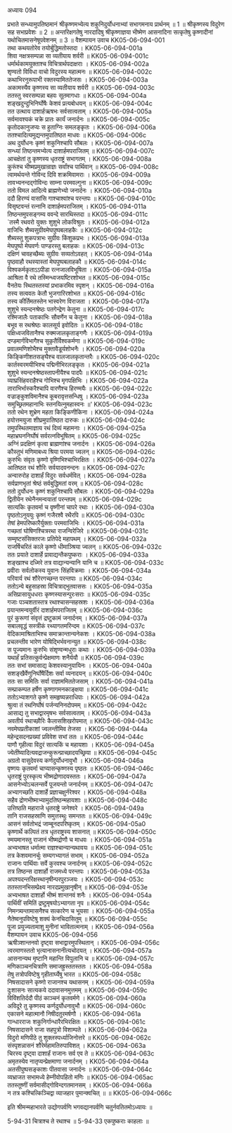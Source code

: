 अध्यायः 094

प्रभाते सन्ध्यामुपतिष्ठमानं श्रीकृष्णमभ्येत्य शकुनिदुर्योधनाभ्यां सभागमनाय प्रार्थनम् ॥ 1 ॥ श्रीकृष्णस्य विदुरेण सह सभाप्रवेशः ॥ 2 ॥ अन्तरिक्षगतेषु नारदादिषु श्रीकृष्णाज्ञया भीष्मेण आसनादिना सत्कृतेषु कृष्णादीनां यथोचितमासनेषूपवेशनम् ॥ 3 ॥
वैशम्पायन उवाच 	KK05-06-094-001  
तथा कथयतोरेव तयोर्बुद्धिमतोस्तदा ।	KK05-06-094-001a  
शिवा नक्षत्रसम्पन्ना सा व्यतीयाय शर्वरी ॥	KK05-06-094-001c  
धर्मार्थकामयुक्ताश्च विचित्रार्थपदाक्षराः ।	KK05-06-094-002a  
शृण्वतो विविधा वाचो विदुरस्य महात्मनः ॥	KK05-06-094-002c  
कथाभिरनुरूपाभी रक्तस्यामिततेजसः ।	KK05-06-094-003a  
अकामस्यैव कृष्णस्य सा व्यतीयाय शर्वरी ॥	KK05-06-094-003c  
ततस्तु स्वरसम्पन्ना बहवः सूतमागधाः ॥	KK05-06-094-004a  
शङ्खदुन्दुभिनिर्घोषैः केशवं प्रत्यबोधयन् ॥	KK05-06-094-004c  
तत उत्थाय दाशार्हऋषभः सर्वसात्वताम् ।	KK05-06-094-005a  
सर्वमावश्यकं चक्रे प्रातः कार्यं जनार्दनः ॥	KK05-06-094-005c  
कृतोदकानुजप्यः स हुताग्निः समलङ्कृतः ।	KK05-06-094-006a  
ततश्चादित्यमुद्यन्तमुपातिष्ठत माधवः ॥	KK05-06-094-006c  
अथ दुर्योधनः कृष्णं शकुनिश्चापि सौबलः ।	KK05-06-094-007a  
सन्ध्यां तिष्ठन्तमभ्येत्य दाशार्हमपराजितम् ॥	KK05-06-094-007c  
आचक्षेतां तु कृष्णस्य धृतराष्ट्रं सभागतम् ।	KK05-06-094-008a  
कुरूंश्च भीष्मप्रमुखान्राज्ञः सर्वांश्च पार्थिवान् ॥	KK05-06-094-008c  
त्वामर्थयन्ते गोविन्द दिवि शक्रमिवामराः ।	KK05-06-094-009a  
तावभ्यनन्दद्गोविन्दः साम्ना परमवल्गुना ॥	KK05-06-094-009c  
ततो विमल आदित्ये ब्राह्मणेभ्यो जनार्दनः ।	KK05-06-094-010a  
ददौ हिरण्यं वासांसि गाश्चाश्वांश्च परन्तपः ॥	KK05-06-094-010c  
विसृष्टवन्तं रत्नानि दाशार्हमपराजितम् ।	KK05-06-094-011a  
तिष्ठन्तमुपसङ्गम्य ववन्दे सारथिस्तदा ॥	KK05-06-094-011c  
`तस्मै रथवरो युक्तः शुशुभे लोकविश्रुतः ।	KK05-06-094-012a  
वाजिभिः शैब्यसुग्रीवमेघपुष्पबलाहकैः ॥	KK05-06-094-012c  
शैब्यस्तु शुकपत्राभः सुग्रीवः किंशुकप्रभः ।	KK05-06-094-013a  
मेघपुष्पो मेघवर्णः पाण्डरस्तु बलाहकः ॥	KK05-06-094-013c  
दक्षिणं चावहच्छैब्यः सुग्रीवः सव्यतोऽवहत् ।	KK05-06-094-014a  
पृष्ठवाहौ रथस्यास्तां मेघपुष्पबलाहकौ ॥	KK05-06-094-014c  
विश्वकर्मकृताऽऽपीडा रत्नजालविभूषिता ।	KK05-06-094-015a  
आश्रिता वै रथे तस्मिन्ध्वजयष्टिरशोभत ॥	KK05-06-094-015c  
वैनतेयः स्थितस्तस्यां प्रभाकरमिव स्पृशन् ।	KK05-06-094-016a  
तस्य सत्ववतः केतौ भुजगारिरशोभत ॥	KK05-06-094-016c  
तस्य कीर्तिमतस्तेन भास्वरेण विराजता ।	KK05-06-094-017a  
शुशुभे स्यन्दनश्रेष्ठः पतगेन्द्रेण केतुना ॥	KK05-06-094-017c  
रश्मिजालैः पताकाभिः सौवर्णेन च केतुना ।	KK05-06-094-018a  
बभूव स रथश्रेष्ठः कालसूर्य इवोदितः ॥	KK05-06-094-018c  
पक्षिध्वजवितानैश्च रुक्मजालकृताङ्गणैः ।	KK05-06-094-019a  
दण्डमार्गविभागैश्च सुकृतैर्विश्वकर्मणा ॥	KK05-06-094-019c  
प्रवालमणिशोभैश्च मुक्तावैडूर्यशोभनैः ।	KK05-06-094-020a  
किङ्किणीशतसङ्घैश्च वालजालकृतान्तरैः ॥	KK05-06-094-020c  
कार्तस्वरमयीभिश्च पद्मिनीभिरलङ्कृतः ।	KK05-06-094-021a  
शुशुभे स्यन्दनश्रेष्ठस्तापनीयैश्च पादपैः ॥	KK05-06-094-021c  
व्याघ्रसिंहवराहैश्च गोभिश्च मृगपक्षिभिः ।	KK05-06-094-022a  
ताराभिर्भास्करैश्चापि वारणैश्च हिरण्मयैः ॥	KK05-06-094-022c  
वज्राङ्कुशविमानैश्च कूबरावृत्तसन्धिषु ।	KK05-06-094-023a  
समुच्छ्रितमहानाभिः स्तनयित्नुमहास्वनः ॥'	KK05-06-094-023c  
ततो रथेन शुभ्रेण महता किङ्किणीकिना ।	KK05-06-094-024a  
हयोत्तमयुजा शीघ्रमुपातिष्ठत दारुकः ॥	KK05-06-094-024c  
तमुपस्थितमाज्ञाय रथं दिव्यं महामनाः ।	KK05-06-094-025a  
महाभ्रघननिर्घोषं सर्वरत्नविभूषितम् ॥	KK05-06-094-025c  
अग्निं प्रदक्षिणं कृत्वा ब्राह्मणांश्च जनार्दनः ।	KK05-06-094-026a  
कौस्तुभं मणिमाबध्य श्रिया परमया ज्वलन् ॥	KK05-06-094-026c  
कुरुभिः संवृतः कृष्णो वृष्णिभिश्चाभिरक्षितः ।	KK05-06-094-027a  
आतिष्ठत रथं शौरिः सर्वयादवनन्दनः ॥	KK05-06-094-027c  
अन्वारुरोह दाशार्हं विदुरः सर्वधर्मवित् ।	KK05-06-094-028a  
सर्वप्राणभृतां श्रेष्ठं सर्वबुद्धिमतां वरम् ॥	KK05-06-094-028c  
ततो दुर्योधनः कृष्णं शकुनिश्चापि सौबलः ।	KK05-06-094-029a  
द्वितीयेन रथेनैनमन्वयातां परन्तपम् ॥	KK05-06-094-029c  
सात्यकिः कृतवर्मा च वृष्णीनां चापरे रथाः ।	KK05-06-094-030a  
पृष्ठतोऽनुययुः कृष्णं गजैरश्वै रथैरपि ॥	KK05-06-094-030c  
तेषां हेमपरिष्कारैर्युक्ताः परमवाजिभिः ।	KK05-06-094-031a  
गच्छतां घोषिणश्चित्ररथा राजन्विरेजिरे ॥	KK05-06-094-031c  
सम्मृष्टसंसिक्तरजः प्रतिपेदे महापथम् ।	KK05-06-094-032a  
राजर्षिचरितं काले कृष्णो धीमाञ्श्रिया ज्वलन् ॥	KK05-06-094-032c  
ततः प्रयाते दाशार्हे प्रावाद्यन्तैकपुष्कराः ।	KK05-06-094-033a  
शङ्खाश्च दध्मिरे तत्र वाद्यान्यन्यानि यानि च ॥	KK05-06-094-033c  
प्रवीराः सर्वलोकस्य युवानः सिंहविक्रमाः ।	KK05-06-094-034a  
परिवार्य रथं शौरेरगच्छन्त परन्तपाः ॥	KK05-06-094-034c  
ततोऽन्ये बहुसाहस्रा विचित्राद्भुतवाससः ।	KK05-06-094-035a  
असिप्रासायुधधराः कृष्णस्यासन्पुरःसराः ॥	KK05-06-094-035c  
गजाः पञ्चशतास्तत्र रथाश्चासन्सहस्रशः ।	KK05-06-094-036a  
प्रयान्तमन्वयुर्वीरं दाशार्हमपराजितम् ॥	KK05-06-094-036c  
पुरं कुरूणां संवृत्तं द्रष्टुकामं जनार्दनम् ।	KK05-06-094-037a  
सबालवृद्धं सस्त्रीकं रथ्यागतमरिन्दम ॥	KK05-06-094-037c  
वेदिकामाश्रिताभिश्च समाक्रान्तान्यनेकशः ।	KK05-06-094-038a  
प्रचलन्तीव भारेण योषिद्भिर्भवनान्युत ॥	KK05-06-094-038c  
स पूज्यमानः कुरुभिः संशृण्वन्मधुराः कथाः ।	KK05-06-094-039a  
यथार्हं प्रतिसत्कुर्वन्प्रेक्षमाणः शनैर्ययौ ॥	KK05-06-094-039c  
ततः सभां समासाद्य केशवस्यानुयायिनः ।	KK05-06-094-040a  
सशङ्खैर्वेणुनिर्घोषैर्दिशः सर्वा व्यनादयन् ॥	KK05-06-094-040c  
ततः सा समितिः सर्वा राज्ञाममिततेजसाम् ।	KK05-06-094-041a  
सम्प्राकम्पत हर्षेण कृष्णागमनकाङ्क्षया ॥	KK05-06-094-041c  
ततोऽभ्याशगते कृष्णे समहृष्यन्नराधिपाः ।	KK05-06-094-042a  
श्रुत्वा तं रथनिर्घोषं पर्जन्यनिनदोपमम् ॥	KK05-06-094-042c  
आसाद्य तु सभाद्वारमृषभः सर्वसात्वताम् ।	KK05-06-094-043a  
अवतीर्य रथाच्छौरिः कैलासशिखरोपमात् ॥	KK05-06-094-043c  
नवमेघप्रतीकाशां ज्वलन्तीमिव तेजसा ।	KK05-06-094-044a  
महेन्द्रसदनप्रख्यां प्रविवेश सभां ततः ॥	KK05-06-094-044c  
पाणौ गृहीत्वा विदुरं सात्यकिं च महायशाः ।	KK05-06-094-045a  
ज्येतींष्यादित्यवद्राजन्कुरून्प्राच्छादयच्छ्रिया ॥	KK05-06-094-045c  
अग्रतो वासुदेवस्य कर्णदुर्योधनावुभौ ।	KK05-06-094-046a  
वृष्णयः कृतवर्मा चाप्यासन्कृष्णस्य पृष्ठतः ॥	KK05-06-094-046c  
धृतराष्ट्रं पुरस्कृत्य भीष्मद्रोणादयस्ततः ।	KK05-06-094-047a  
आसनेभ्योऽचलन्सर्वे पूजयन्तो जनार्दनम् ॥	KK05-06-094-047c  
अभ्यागच्छति दाशार्हे प्रज्ञाचक्षुर्नरेश्वर ।	KK05-06-094-048a  
सहैव द्रोणभीष्माभ्यामुदतिष्ठन्महायशाः ॥	KK05-06-094-048c  
उत्तिष्ठति महाराजे धृतराष्ट्रे जनेश्वरे ।	KK05-06-094-049a  
तानि राजसहस्राणि समुत्तस्थुः समन्ततः ॥	KK05-06-094-049c  
आसनं सर्वतोभद्रं जाम्बूनदपरिष्कृतम् ।	KK05-06-094-05a0  
कृष्णार्थे कल्पितं तत्र धृतराष्ट्रस्य शासनात् ॥	KK05-06-094-050c  
स्मयमानस्तु राजानं भीष्मद्रोणौ च माधवः ।	KK05-06-094-051a  
अभ्यभाषत धर्मात्मा राज्ञश्चान्यान्यथावयः ॥	KK05-06-094-051c  
तत्र केशवमानर्चुः सम्यगभ्यागतं सभाम् ।	KK05-06-094-052a  
राजानः पार्थिवाः सर्वे कुरवश्च जनार्दनम् ॥	KK05-06-094-052c  
तत्र तिष्ठन्स दाशार्हो राजमध्ये परन्तपः ।	KK05-06-094-053a  
अपश्यदन्तरिक्षस्थानृषीन्परपुरञ्जयः ।	KK05-06-094-053c  
ततस्तानभिसम्प्रेक्ष्य नारदप्रमुखानृषीन् ॥	KK05-06-094-053e  
अभ्यभाषत दाशार्हो भीष्मं शान्तनवं शनैः ।	KK05-06-094-054a  
पार्थिवीं समितिं द्रष्टुमृषयोऽभ्यागता नृप ॥	KK05-06-094-054c  
निमन्त्र्यन्तामासनैश्च सत्कारेण च भूयसा ।	KK05-06-094-055a  
नैतेष्वनुपविष्टेषु शक्यं केनचिदासितुम् ॥	KK05-06-094-055c  
पूजा प्रयुज्यतामाशु मुनीनां भावितात्मनाम् ।	KK05-06-094-056a  
वैशम्पायन उवाच 	KK05-06-094-056  
ऋषीञ्शान्तनवो दृष्ट्वा सभाद्वारमुपस्थितान् ।	KK05-06-094-056c  
त्वरमाणस्ततो भृत्यानासनानीत्यचोदयत् ।	KK05-06-094-057a  
आसनान्यथ मृष्टानि महान्ति विपुलानि च ॥	KK05-06-094-057c  
मणिकाञ्चनचित्राणि समाजह्रुस्ततस्ततः ।	KK05-06-094-058a  
तेषु तत्रोपविष्टेषु गृहीतार्घ्येषु भारत ॥	KK05-06-094-058c  
निषसादासने कृष्णो राजानश्च यथासनम् ।	KK05-06-094-059a  
दुःशासनः सात्यकये ददावासनमुत्तमम् ॥	KK05-06-094-059c  
विविंशतिर्ददौ पीठं काञ्चनं कृतवर्मणे ।	KK05-06-094-060a  
अविदूरे तु कृष्णस्य कर्णदुर्योधनावुभौ ॥	KK05-06-094-060c  
एकासने महात्मानौ निषीदतुरमर्षणौ ।	KK05-06-094-061a  
गान्धारराजः शकुनिर्गान्धारैरभिरक्षितः ॥	KK05-06-094-061c  
निषसादासने राजा सहपुत्रो विशाम्पते ।	KK05-06-094-062a  
विदुरो मणिपीठे तु शुक्लस्पर्ध्याजिनोत्तरे ॥	KK05-06-094-062c  
संस्पृशन्नासनं शौरेर्महामतिरुपाविशत् ।	KK05-06-094-063a  
चिरस्य दृष्ट्वा दाशार्हं राजानः सर्व एव ते ॥	KK05-06-094-063c  
अमृतस्येव नातृप्यन्प्रेक्षमाणा जनार्दनम् ।	KK05-06-094-064a  
अतसीपुष्पसङ्काशः पीतवासा जनार्दनः ॥	KK05-06-094-064c  
व्यभ्राजत सभामध्ये हेम्नीवोपहितो मणिः ॥	KK05-06-094-065ac  
ततस्तूष्णीं सर्वमासीद्गोविन्दगतमानसम् ।	KK05-06-094-066a  
न तत्र कश्चित्किञ्चिद्वा व्याजहार पुमान्क्वचित् ॥ ॥	KK05-06-094-066c  

इति श्रीमन्महाभारते उद्योगपर्वणि भगवद्यानपर्वणि चतुर्नवतितमोऽध्यायः ॥

5-94-31 चित्राश्च ते रथाश्च ॥ 5-94-33 एकपुष्कराः काहलाः ॥
